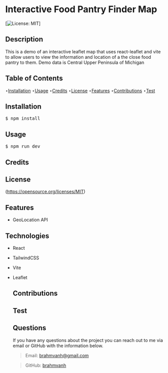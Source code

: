 # Interactive Food Pantry Finder Map

[![License: MIT](https://img.shields.io/badge/License-MIT-yellow.svg)]

## Description

This is a demo of an interactive leaflet map that uses react-leaflet and vite to allow users to view the information and location of a the close food pantry to them. Demo data is Central Upper Peninsula of Michigan

## Table of Contents

⋆[Installation](#Installation)
⋆[Usage](#Usage)
⋆[Credits](#Credits)
⋆[License](#License)
⋆[Features](#Features)
⋆[Contributions](#Contributions)
⋆[Test](#Contributions)

## Installation

  <pre>$ npm install</pre>

## Usage

  <pre>$ npm run dev</pre>

## Credits

## License

(https://opensource.org/licenses/MIT)

## Features

- GeoLocation API

## Technologies

- React
- TailwindCSS
- Vite
- Leaflet

  ## Contributions

  ## Test

  ## Questions

  If you have any questions about the project you can reach out to me via email or GitHub with the information below.

  > Email: brahmvanh@gmail.com

  > GitHub: [brahmvanh](https://github.com/brahmvanh)
